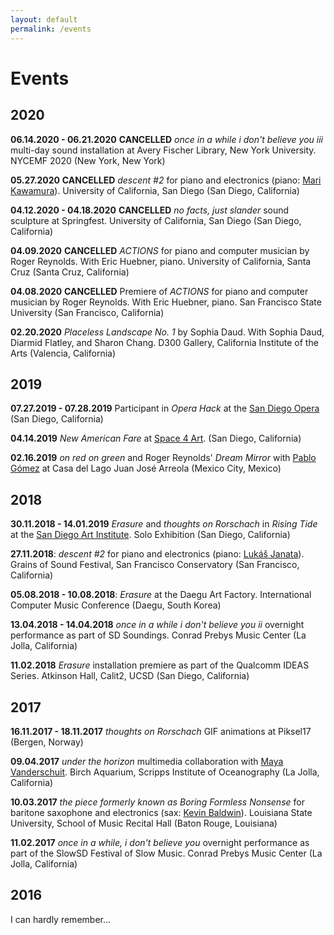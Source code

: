 ```yaml
---
layout: default
permalink: /events
---
```


# Events

## 2020

__06.14.2020 - 06.21.2020__ __CANCELLED__ _once in a while i don't believe you iii_ multi-day sound installation at Avery Fischer Library, New York University. NYCEMF 2020 (New York, New York)

__05.27.2020__ __CANCELLED__ _descent #2_ for piano and electronics (piano: [Mari Kawamura](https://marikawamura.net/)). University of California, San Diego (San Diego, California)

__04.12.2020 - 04.18.2020__ __CANCELLED__ _no facts, just slander_ sound sculpture at Springfest. University of California, San Diego (San Diego, California)

__04.09.2020__ __CANCELLED__  _ACTIONS_ for piano and computer musician by Roger Reynolds. With Eric Huebner, piano. University of California, Santa Cruz (Santa Cruz, California)

__04.08.2020__ __CANCELLED__  Premiere of _ACTIONS_ for piano and computer musician by Roger Reynolds. With Eric Huebner, piano. San Francisco State University (San Francisco, California)

__02.20.2020__ _Placeless Landscape No. 1_ by Sophia Daud. With Sophia Daud, Diarmid Flatley, and Sharon Chang. D300 Gallery, California Institute of the Arts (Valencia, California)

## 2019

__07.27.2019 - 07.28.2019__ Participant in _Opera Hack_ at the [San Diego Opera](https://www.sdopera.org/) (San Diego, California)

__04.14.2019__ _New American Fare_ at [Space 4 Art](http://www.sdspace4art.org/). (San Diego, California)

__02.16.2019__ _on red on green_ and Roger Reynolds' _Dream Mirror_ with [Pablo Gómez](https://en.wikipedia.org/wiki/Pablo_G%C3%B3mez_(guitarist)) at Casa del Lago Juan José Arreola (Mexico City, Mexico)

## 2018

__30.11.2018 - 14.01.2019__ _Erasure_ and _thoughts on Rorschach_ in _Rising Tide_ at the [San Diego Art Institute](https://www.sandiego-art.org/past-exhibitions/2018/11/30/rising-tide). Solo Exhibition (San Diego, California)

__27.11.2018__: _descent #2_ for piano and electronics (piano: [Lukáš Janata](http://www.lukasjanata.cz/)). Grains of Sound Festival, San Francisco Conservatory (San Francisco, California)

__05.08.2018 - 10.08.2018__: _Erasure_ at the Daegu Art Factory. International Computer Music Conference (Daegu, South Korea)

__13.04.2018 - 14.04.2018__ _once in a while i don't believe you ii_ overnight performance as part of SD Soundings. Conrad Prebys Music Center (La Jolla, California)

__11.02.2018__ _Erasure_ installation premiere as part of the Qualcomm IDEAS Series. Atkinson Hall, Calit2, UCSD (San Diego, California)

## 2017

__16.11.2017 - 18.11.2017__ _thoughts on Rorschach_ GIF animations at Piksel17 (Bergen, Norway)

__09.04.2017__ _under the horizon_ multimedia collaboration with [Maya Vanderschuit](https://mayavanderschuit.wordpress.com/). Birch Aquarium, Scripps Institute of Oceanography (La Jolla, California)

__10.03.2017__ _the piece formerly known as Boring Formless Nonsense_ for baritone saxophone and electronics (sax: [Kevin Baldwin](https://www.kevinbaldwinmusic.com/)). Louisiana State University, School of Music Recital Hall (Baton Rouge, Louisiana)

__11.02.2017__ _once in a while, i don't believe you_ overnight performance as part of the SlowSD Festival of Slow Music. Conrad Prebys Music Center (La Jolla, California)

## 2016

I can hardly remember...
